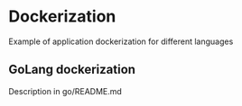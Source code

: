 # Dockerization

Example of application dockerization for different languages

## GoLang dockerization

Description in go/README.md
